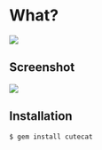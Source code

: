 # What?

![](http://i3.photobucket.com/albums/y83/SpaceGirl3900/LOLCat-Rainbow.jpg)

## Screenshot

![](https://github.com/busyloop/lolcat/raw/master/ass/screenshot.png)

## Installation

```bash
$ gem install cutecat
```
